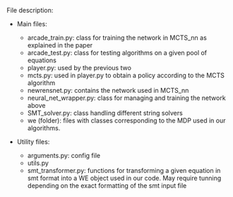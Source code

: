 
File description:
  - Main files:
    - arcade_train.py: class for training the network in MCTS_nn as explained in the paper
    - arcade_test.py: class for testing algorithms on a given pool of equations
    - player.py:  used by the previous two
    - mcts.py: used in player.py to obtain a policy according to the MCTS algorithm
    - newrensnet.py: contains the network used in MCTS_nn
    - neural_net_wrapper.py: class for managing and training the network above
    - SMT_solver.py: class handling different string solvers
    - we (folder): files with classes corresponding to the MDP used in our algorithms.

  - Utility files:
    - arguments.py: config file
    - utils.py
    - smt_transformer.py: functions for transforming a given equation in smt format into a WE object used in our code. May require tunning depending on the exact formatting of the smt input file

  
  
